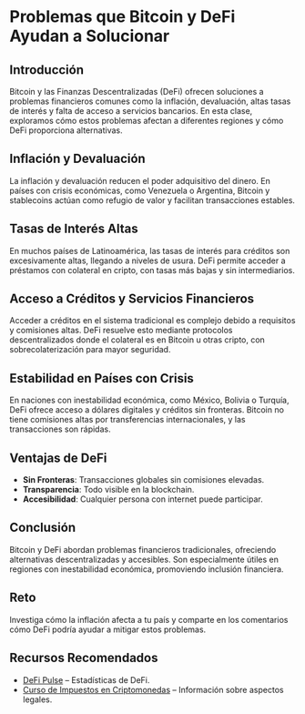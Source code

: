 # Problemas que Bitcoin y DeFi Ayudan a Solucionar

## Introducción
Bitcoin y las Finanzas Descentralizadas (DeFi) ofrecen soluciones a problemas financieros comunes como la inflación, devaluación, altas tasas de interés y falta de acceso a servicios bancarios. En esta clase, exploramos cómo estos problemas afectan a diferentes regiones y cómo DeFi proporciona alternativas.

## Inflación y Devaluación
La inflación y devaluación reducen el poder adquisitivo del dinero. En países con crisis económicas, como Venezuela o Argentina, Bitcoin y stablecoins actúan como refugio de valor y facilitan transacciones estables.

## Tasas de Interés Altas
En muchos países de Latinoamérica, las tasas de interés para créditos son excesivamente altas, llegando a niveles de usura. DeFi permite acceder a préstamos con colateral en cripto, con tasas más bajas y sin intermediarios.

## Acceso a Créditos y Servicios Financieros
Acceder a créditos en el sistema tradicional es complejo debido a requisitos y comisiones altas. DeFi resuelve esto mediante protocolos descentralizados donde el colateral es en Bitcoin u otras cripto, con sobrecolaterización para mayor seguridad.

## Estabilidad en Países con Crisis
En naciones con inestabilidad económica, como México, Bolivia o Turquía, DeFi ofrece acceso a dólares digitales y créditos sin fronteras. Bitcoin no tiene comisiones altas por transferencias internacionales, y las transacciones son rápidas.

## Ventajas de DeFi
- **Sin Fronteras**: Transacciones globales sin comisiones elevadas.
- **Transparencia**: Todo visible en la blockchain.
- **Accesibilidad**: Cualquier persona con internet puede participar.

## Conclusión
Bitcoin y DeFi abordan problemas financieros tradicionales, ofreciendo alternativas descentralizadas y accesibles. Son especialmente útiles en regiones con inestabilidad económica, promoviendo inclusión financiera.

## Reto
Investiga cómo la inflación afecta a tu país y comparte en los comentarios cómo DeFi podría ayudar a mitigar estos problemas.

## Recursos Recomendados
- [DeFi Pulse](https://defipulse.com) – Estadísticas de DeFi.
- [Curso de Impuestos en Criptomonedas](https://platzi.com/cursos/impuestos-criptomonedas/) – Información sobre aspectos legales.